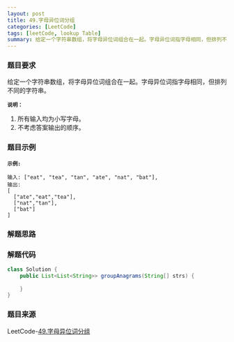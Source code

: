 ```yaml
---
layout: post
title: 49.字母异位词分组
categories: [LeetCode]
tags: [leetCode, lookup Table]
summary: 给定一个字符串数组，将字母异位词组合在一起。字母异位词指字母相同，但排列不同的字符串。
---
```


### 题目要求
给定一个字符串数组，将字母异位词组合在一起。字母异位词指字母相同，但排列不同的字符串。

**`说明：`**
1. 所有输入均为小写字母。
1. 不考虑答案输出的顺序。

### 题目示例
**`示例:`** 
```
输入: ["eat", "tea", "tan", "ate", "nat", "bat"],
输出:
[
  ["ate","eat","tea"],
  ["nat","tan"],
  ["bat"]
]
```

### 解题思路


### 解题代码
```java
class Solution {
    public List<List<String>> groupAnagrams(String[] strs) {
        
    }
}
```

### 题目来源
LeetCode-[49.字母异位词分组](https://leetcode-cn.com/problems/group-anagrams/)
